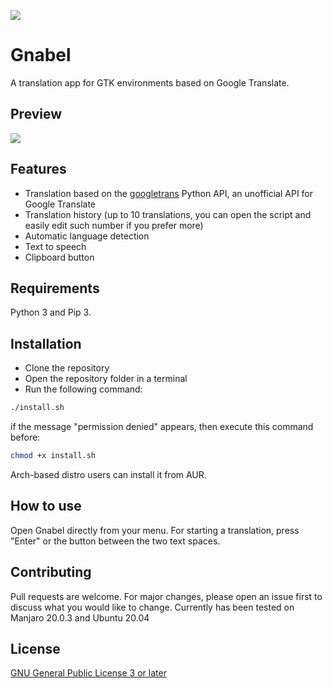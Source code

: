 ![](https://raw.githubusercontent.com/gi-lom/gnabel/master2/icon.svg)

# Gnabel
A translation app for GTK environments based on Google Translate.

## Preview
![](https://raw.githubusercontent.com/gi-lom/gnabel/master2/preview.png)

## Features
- Translation based on the [googletrans](https://github.com/ssut/py-googletrans) Python API, an unofficial API for Google Translate
- Translation history (up to 10 translations, you can open the script and easily edit such number if you prefer more)
- Automatic language detection
- Text to speech
- Clipboard button

## Requirements
Python 3 and Pip 3.

## Installation

- Clone the repository
- Open the repository folder in a terminal
- Run the following command: 
```bash
./install.sh
```
if the message "permission denied" appears, then execute this command before:
```bash
chmod +x install.sh
```

Arch-based distro users can install it from AUR.

## How to use

Open Gnabel directly from your menu. For starting a translation, press "Enter" or the button between the two text spaces.

## Contributing
Pull requests are welcome. For major changes, please open an issue first to discuss what you would like to change.
Currently has been tested on Manjaro 20.0.3 and Ubuntu 20.04

## License
[GNU General Public License 3 or later](https://www.gnu.org/licenses/gpl-3.0.en.html)
